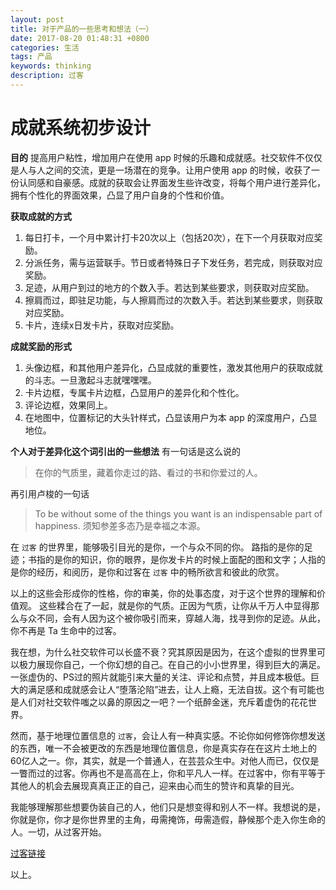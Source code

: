 ```yaml
---
layout: post
title: 对于产品的一些思考和想法（一）
date: 2017-08-20 01:48:31 +0800
categories: 生活
tags: 产品
keywords: thinking
description: 过客
---
```


# 成就系统初步设计
**目的**
提高用户粘性，增加用户在使用 app 时候的乐趣和成就感。社交软件不仅仅是人与人之间的交流，更是一场潜在的竞争。让用户使用 app 的时候，收获了一份认同感和自豪感。成就的获取会让界面发生些许改变，将每个用户进行差异化，拥有个性化的界面效果，凸显了用户自身的个性和价值。

**获取成就的方式**
1. 每日打卡，一个月中累计打卡20次以上（包括20次），在下一个月获取对应奖励。
2. 分派任务，需与运营联手。节日或者特殊日子下发任务，若完成，则获取对应奖励。
3. 足迹，从用户到过的地方的个数入手。若达到某些要求，则获取对应奖励。
4. 擦肩而过，即驻足功能，与人擦肩而过的次数入手。若达到某些要求，则获取对应奖励。
5. 卡片，连续x日发卡片，获取对应奖励。

**成就奖励的形式**
1. 头像边框，和其他用户差异化，凸显成就的重要性，激发其他用户的获取成就的斗志。一旦激起斗志就嘿嘿嘿。
2. 卡片边框，专属卡片边框，凸显用户的差异化和个性化。
3. 评论边框，效果同上。
4. 在地图中，位置标记的大头针样式，凸显该用户为本 app 的深度用户，凸显地位。

**个人对于差异化这个词引出的一些想法**
有一句话是这么说的
>在你的气质里，藏着你走过的路、看过的书和你爱过的人。

再引用卢梭的一句话
>To be without some of the things you want is an indispensable part of happiness.
须知参差多态乃是幸福之本源。

在 `过客` 的世界里，能够吸引目光的是你，一个与众不同的你。
路指的是你的足迹；书指的是你的知识，你的眼界，是你发卡片的时候上面配的图和文字；人指的是你的经历，和阅历，是你和过客在 `过客` 中的畅所欲言和彼此的欣赏。

以上的这些会形成你的性格，你的审美，你的处事态度，对于这个世界的理解和价值观。
这些糅合在了一起，就是你的气质。正因为气质，让你从千万人中显得那么与众不同，会有人因为这个被你吸引而来，穿越人海，找寻到你的足迹。从此，你不再是 Ta 生命中的过客。

我在想，为什么社交软件可以长盛不衰？究其原因是因为，在这个虚拟的世界里可以极力展现你自己，一个你幻想的自己。在自己的小小世界里，得到巨大的满足。一张虚伪的、PS过的照片就能引来大量的关注、评论和点赞，并且成本极低。巨大的满足感和成就感会让人“堕落沦陷”进去，让人上瘾，无法自拔。这个有可能也是人们对社交软件嗤之以鼻的原因之一吧？一个纸醉金迷，充斥着虚伪的花花世界。

然而，基于地理位置信息的 `过客`，会让人有一种真实感。不论你如何修饰你想发送的东西，唯一不会被更改的东西是地理位置信息，你是真实存在在这片土地上的60亿人之一。你，其实，就是一个普通人，在芸芸众生中。对他人而已，仅仅是一瞥而过的过客。你再也不是高高在上，你和平凡人一样。在过客中，你有平等于其他人的机会去展现真真正正的自己，迎来由心而生的赞许和真挚的目光。

我能够理解那些想要伪装自己的人，他们只是想变得和别人不一样。我想说的是，你就是你，你才是你世界里的主角，毋需掩饰，毋需造假，静候那个走入你生命的人。一切，从过客开始。

[过客链接](https://itunes.apple.com/us/app/%E8%BF%87%E5%AE%A2/id947727691?mt=8)

以上。


